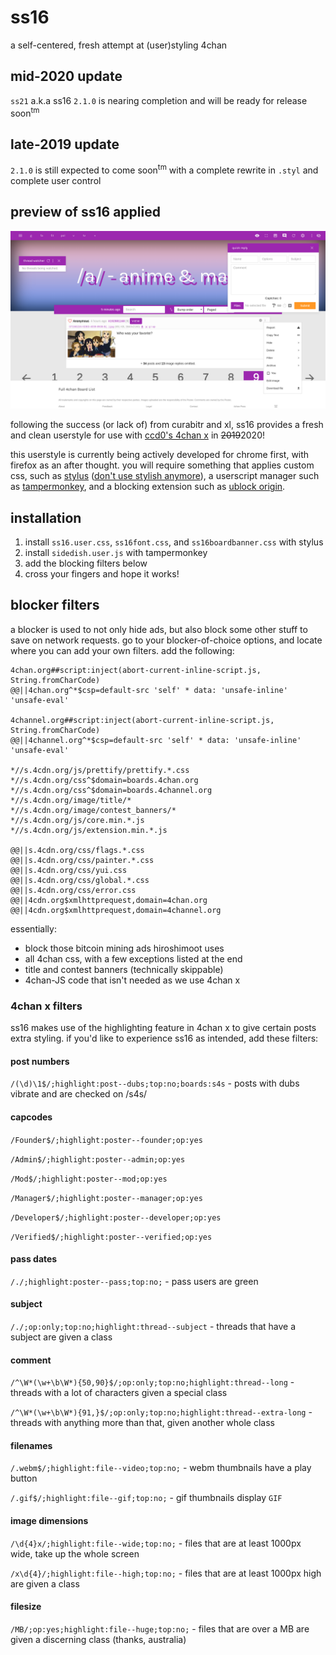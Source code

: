 # ss16
a self-centered, fresh attempt at (user)styling 4chan

## mid-2020 update
`ss21` a.k.a ss16 `2.1.0` is nearing completion and will be ready for release soon<sup>tm</sup>

## late-2019 update
`2.1.0` is still expected to come soon<sup>tm</sup> with a complete rewrite in `.styl` and complete user control

## preview of ss16 applied
![screenshot of ss16 applied](img/preview.png)

following the success (or lack of) from curabitr and xl, ss16 provides a fresh and clean userstyle for use with [ccd0's 4chan x](https://ccd0.github.io/4chan-x/) in ~~2019~~2020!

this userstyle is currently being actively developed for chrome first, with firefox as an after thought. you will require something that applies custom css, such as [stylus](http://add0n.com/stylus.html) ([don't use stylish anymore](https://robertheaton.com/2018/08/16/stylish-is-back-and-you-still-shouldnt-use-it/)), a userscript manager such as [tampermonkey](https://tampermonkey.net/), and a blocking extension such as [ublock origin](https://chrome.google.com/webstore/detail/ublock-origin/cjpalhdlnbpafiamejdnhcphjbkeiagm?hl=en).

## installation
1. install `ss16.user.css`, `ss16font.css`, and `ss16boardbanner.css` with stylus
2. install `sidedish.user.js` with tampermonkey
3. add the blocking filters below
4. cross your fingers and hope it works!

## blocker filters
a blocker is used to not only hide ads, but also block some other stuff to save on network requests.
go to your blocker-of-choice options, and locate where you can add your own filters. add the following:

```
4chan.org##script:inject(abort-current-inline-script.js, String.fromCharCode)
@@||4chan.org^*$csp=default-src 'self' * data: 'unsafe-inline' 'unsafe-eval'

4channel.org##script:inject(abort-current-inline-script.js, String.fromCharCode)
@@||4channel.org^*$csp=default-src 'self' * data: 'unsafe-inline' 'unsafe-eval'

*//s.4cdn.org/js/prettify/prettify.*.css
*//s.4cdn.org/css^$domain=boards.4chan.org
*//s.4cdn.org/css^$domain=boards.4channel.org
*//s.4cdn.org/image/title/*
*//s.4cdn.org/image/contest_banners/*
*//s.4cdn.org/js/core.min.*.js
*//s.4cdn.org/js/extension.min.*.js

@@||s.4cdn.org/css/flags.*.css
@@||s.4cdn.org/css/painter.*.css
@@||s.4cdn.org/css/yui.css
@@||s.4cdn.org/css/global.*.css
@@||s.4cdn.org/css/error.css
@@||4cdn.org$xmlhttprequest,domain=4chan.org
@@||4cdn.org$xmlhttprequest,domain=4channel.org
```

essentially:
 - block those bitcoin mining ads hiroshimoot uses
 - all 4chan css, with a few exceptions listed at the end
 - title and contest banners (technically skippable)
 - 4chan-JS code that isn't needed as we use 4chan x
 
### 4chan x filters
ss16 makes use of the highlighting feature in 4chan x to give certain posts extra styling. if you'd like to experience ss16 as intended, add these filters:

#### post numbers
`/(\d)\1$/;highlight:post--dubs;top:no;boards:s4s` - posts with dubs vibrate and are checked on /s4s/

#### capcodes
`/Founder$/;highlight:poster--founder;op:yes`

`/Admin$/;highlight:poster--admin;op:yes`

`/Mod$/;highlight:poster--mod;op:yes`

`/Manager$/;highlight:poster--manager;op:yes`

`/Developer$/;highlight:poster--developer;op:yes`

`/Verified$/;highlight:poster--verified;op:yes`

#### pass dates
`/./;highlight:poster--pass;top:no;` - pass users are green

#### subject
`/./;op:only;top:no;highlight:thread--subject` - threads that have a subject are given a class

#### comment
`/^\W*(\w+\b\W*){50,90}$/;op:only;top:no;highlight:thread--long` - threads with a lot of characters given a special class

`/^\W*(\w+\b\W*){91,}$/;op:only;top:no;highlight:thread--extra-long` - threads with anything more than that, given another whole class

#### filenames
`/.webm$/;highlight:file--video;top:no;` - webm thumbnails have a play button

`/.gif$/;highlight:file--gif;top:no;` - gif thumbnails display `GIF`

#### image dimensions
`/\d{4}x/;highlight:file--wide;top:no;` - files that are at least 1000px wide, take up the whole screen

`/x\d{4}/;highlight:file--high;top:no;` - files that are at least 1000px high are given a class

#### filesize
`/MB/;op:yes;highlight:file--huge;top:no;` - files that are over a MB are given a discerning class (thanks, australia)
